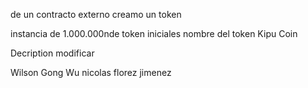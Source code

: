 de un contracto externo creamo un token

instancia de 1.000.000nde token iniciales 
nombre del token Kipu Coin

Decription
modificar



Wilson Gong Wu
nicolas florez jimenez